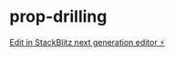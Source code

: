 # prop-drilling

[Edit in StackBlitz next generation editor ⚡️](https://stackblitz.com/~/github.com/abhilashdurgam454/prop-drilling)